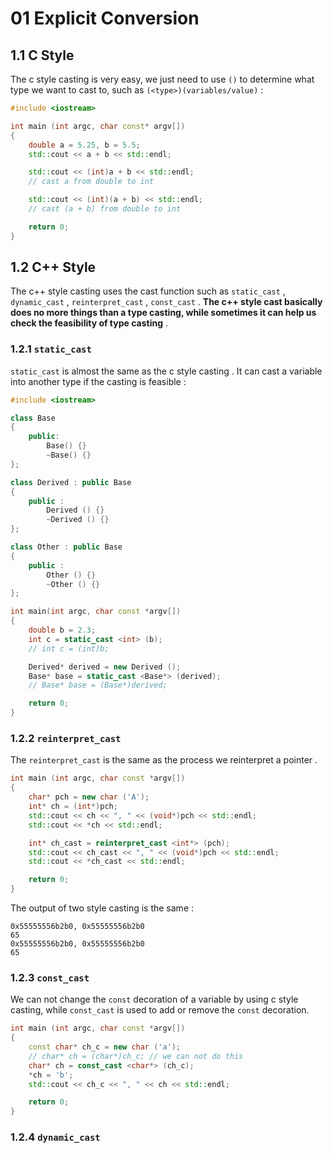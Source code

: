 # 01 Explicit Conversion

## 1.1 C Style

The c style casting is very easy, we just need to use `()` to determine what type we want to cast to, such as `(<type>)(variables/value)` :

```C++
#include <iostream>

int main (int argc, char const* argv[])
{
    double a = 5.25, b = 5.5;
    std::cout << a + b << std::endl;

    std::cout << (int)a + b << std::endl;
    // cast a from double to int

    std::cout << (int)(a + b) << std::endl;
    // cast (a + b) from double to int

    return 0;
}
```

## 1.2 C++ Style

The c++ style casting uses the cast function such as `static_cast` , `dynamic_cast` , `reinterpret_cast` , `const_cast` . **The c++ style cast basically does no more things than a type casting, while sometimes it can help us check the feasibility of type casting** .

### 1.2.1 `static_cast`

`static_cast` is almost the same as the c style casting . It can cast a variable into another type if the casting is feasible :

```C++
#include <iostream>

class Base
{
    public:
        Base() {}
        ~Base() {}
};

class Derived : public Base
{   
    public :
        Derived () {}
        ~Derived () {}
};

class Other : public Base
{
    public :
        Other () {}
        ~Other () {}
};

int main(int argc, char const *argv[])
{
    double b = 2.3;
    int c = static_cast <int> (b);
    // int c = (int)b;

    Derived* derived = new Derived ();
    Base* base = static_cast <Base*> (derived);
    // Base* base = (Base*)derived;

    return 0;
}
```

### 1.2.2 `reinterpret_cast`

The `reinterpret_cast` is the same as the process we reinterpret a pointer .

```C++
int main (int argc, char const *argv[])
{
    char* pch = new char ('A');
    int* ch = (int*)pch;
    std::cout << ch << ", " << (void*)pch << std::endl;
    std::cout << *ch << std::endl;

    int* ch_cast = reinterpret_cast <int*> (pch);
    std::cout << ch_cast << ", " << (void*)pch << std::endl;
    std::cout << *ch_cast << std::endl;

    return 0;
}
```

The output of two style casting is the same :

```Plain
0x55555556b2b0, 0x55555556b2b0
65
0x55555556b2b0, 0x55555556b2b0
65
```

### 1.2.3 `const_cast`

We can not change the `const` decoration of a variable by using c style casting, while `const_cast` is used to add or remove the `const` decoration.

```C++
int main (int argc, char const *argv[])
{
    const char* ch_c = new char ('a');
    // char* ch = (char*)ch_c; // we can not do this
    char* ch = const_cast <char*> (ch_c);
    *ch = 'b';
    std::cout << ch_c << ", " << ch << std::endl;

    return 0;
}
```

### 1.2.4 `dynamic_cast`
